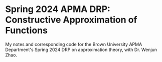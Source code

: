 # Spring 2024 APMA DRP: Constructive Approximation of Functions 

My notes and corresponding code for the Brown University APMA Department's Spring 2024 DRP on approximation theory, with Dr. Wenjun Zhao.
